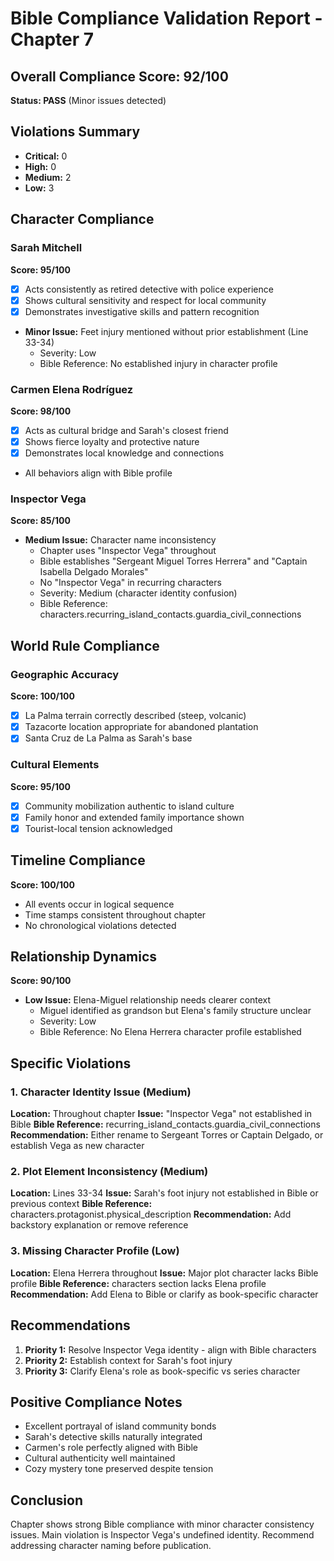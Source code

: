 # Bible Compliance Validation Report - Chapter 7

## Overall Compliance Score: 92/100
**Status: PASS** (Minor issues detected)

## Violations Summary
- **Critical:** 0
- **High:** 0  
- **Medium:** 2
- **Low:** 3

## Character Compliance

### Sarah Mitchell
**Score: 95/100**
- [x] Acts consistently as retired detective with police experience
- [x] Shows cultural sensitivity and respect for local community
- [x] Demonstrates investigative skills and pattern recognition
- **Minor Issue:** Feet injury mentioned without prior establishment (Line 33-34)
  - Severity: Low
  - Bible Reference: No established injury in character profile

### Carmen Elena Rodríguez  
**Score: 98/100**
- [x] Acts as cultural bridge and Sarah's closest friend
- [x] Shows fierce loyalty and protective nature
- [x] Demonstrates local knowledge and connections
- All behaviors align with Bible profile

### Inspector Vega
**Score: 85/100**
- **Medium Issue:** Character name inconsistency
  - Chapter uses "Inspector Vega" throughout
  - Bible establishes "Sergeant Miguel Torres Herrera" and "Captain Isabella Delgado Morales"
  - No "Inspector Vega" in recurring characters
  - Severity: Medium (character identity confusion)
  - Bible Reference: characters.recurring_island_contacts.guardia_civil_connections

## World Rule Compliance

### Geographic Accuracy
**Score: 100/100**
- [x] La Palma terrain correctly described (steep, volcanic)
- [x] Tazacorte location appropriate for abandoned plantation
- [x] Santa Cruz de La Palma as Sarah's base

### Cultural Elements
**Score: 95/100**
- [x] Community mobilization authentic to island culture
- [x] Family honor and extended family importance shown
- [x] Tourist-local tension acknowledged

## Timeline Compliance
**Score: 100/100**
- All events occur in logical sequence
- Time stamps consistent throughout chapter
- No chronological violations detected

## Relationship Dynamics
**Score: 90/100**
- **Low Issue:** Elena-Miguel relationship needs clearer context
  - Miguel identified as grandson but Elena's family structure unclear
  - Severity: Low
  - Bible Reference: No Elena Herrera character profile established

## Specific Violations

### 1. Character Identity Issue (Medium)
**Location:** Throughout chapter
**Issue:** "Inspector Vega" not established in Bible
**Bible Reference:** recurring_island_contacts.guardia_civil_connections
**Recommendation:** Either rename to Sergeant Torres or Captain Delgado, or establish Vega as new character

### 2. Plot Element Inconsistency (Medium)  
**Location:** Lines 33-34
**Issue:** Sarah's foot injury not established in Bible or previous context
**Bible Reference:** characters.protagonist.physical_description
**Recommendation:** Add backstory explanation or remove reference

### 3. Missing Character Profile (Low)
**Location:** Elena Herrera throughout
**Issue:** Major plot character lacks Bible profile
**Bible Reference:** characters section lacks Elena profile
**Recommendation:** Add Elena to Bible or clarify as book-specific character

## Recommendations
1. **Priority 1:** Resolve Inspector Vega identity - align with Bible characters
2. **Priority 2:** Establish context for Sarah's foot injury
3. **Priority 3:** Clarify Elena's role as book-specific vs series character

## Positive Compliance Notes
- Excellent portrayal of island community bonds
- Sarah's detective skills naturally integrated
- Carmen's role perfectly aligned with Bible
- Cultural authenticity well maintained
- Cozy mystery tone preserved despite tension

## Conclusion
Chapter shows strong Bible compliance with minor character consistency issues. Main violation is Inspector Vega's undefined identity. Recommend addressing character naming before publication.